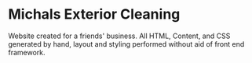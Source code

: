 ﻿# Michals Exterior Cleaning
 
 Website created for a friends' business.  All HTML, Content, and CSS generated by hand, layout and styling performed without aid of front end framework.  
